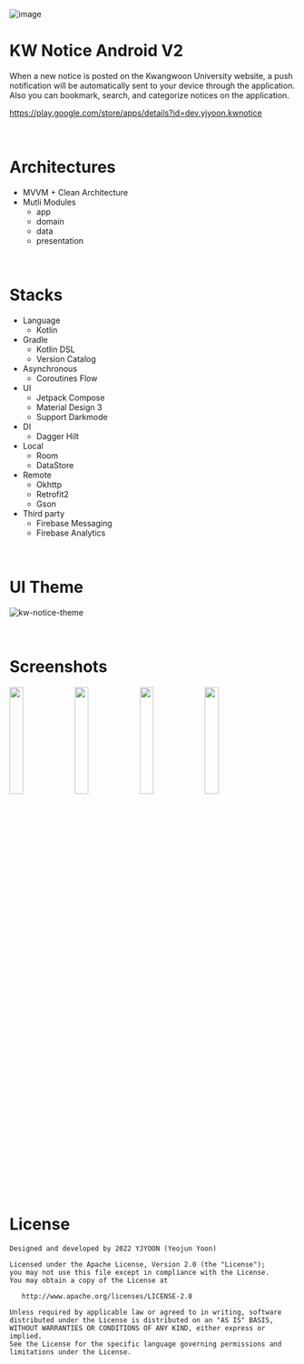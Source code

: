 ![image](https://user-images.githubusercontent.com/72238126/180598251-9c2a726d-6618-45d6-8565-633290d395fa.png)
# KW Notice Android V2

When a new notice is posted on the Kwangwoon University website, a push notification will be automatically sent to your device through the application. Also you can bookmark, search, and categorize notices on the application.

https://play.google.com/store/apps/details?id=dev.yjyoon.kwnotice

<br>

# Architectures
- MVVM + Clean Architecture
- Mutli Modules
  - app
  - domain
  - data
  - presentation

<br>

# Stacks
- Language
  - Kotlin
- Gradle
  - Kotlin DSL
  - Version Catalog
- Asynchronous
  - Coroutines Flow
- UI
  - Jetpack Compose
  - Material Design 3
  - Support Darkmode
- DI
  - Dagger Hilt
- Local
  - Room
  - DataStore
- Remote
  - Okhttp
  - Retrofit2
  - Gson
- Third party
  - Firebase Messaging
  - Firebase Analytics

<br>

# UI Theme
![kw-notice-theme](https://user-images.githubusercontent.com/72238126/180598014-9d11a270-793a-4a0d-ad4f-47d27bdd387a.png)

<br>

# Screenshots

<p>
  <img width="22%" src="https://user-images.githubusercontent.com/72238126/180598029-2c5e78df-5fc9-4645-8ddf-c8702b7f0c7b.png">
  <img width="22%" src="https://user-images.githubusercontent.com/72238126/180598032-71850a73-6a92-4512-88e6-a90ab4a3cffa.png">
  <img width="22%" src="https://user-images.githubusercontent.com/72238126/180598038-c3263ad0-e227-4e03-9981-291d1d440e25.png">
  <img width="22%" src="https://user-images.githubusercontent.com/72238126/180598039-8c7ae538-4140-407c-94a7-c91b71eb0ad5.png">
</p>

<br>

# License
```
Designed and developed by 2022 YJYOON (Yeojun Yoon)

Licensed under the Apache License, Version 2.0 (the "License");
you may not use this file except in compliance with the License.
You may obtain a copy of the License at

   http://www.apache.org/licenses/LICENSE-2.0

Unless required by applicable law or agreed to in writing, software
distributed under the License is distributed on an "AS IS" BASIS,
WITHOUT WARRANTIES OR CONDITIONS OF ANY KIND, either express or implied.
See the License for the specific language governing permissions and
limitations under the License.
```
